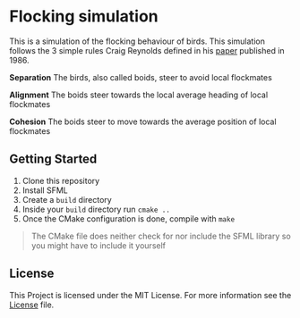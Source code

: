 # Flocking simulation

This is a simulation of the flocking behaviour of birds.
This simulation follows the 3 simple rules Craig Reynolds defined in his [paper](http://www.cs.toronto.edu/~dt/siggraph97-course/cwr87/) published in 1986.

**Separation** The birds, also called boids, steer to avoid local flockmates

**Alignment** The boids steer towards the local average heading of local flockmates

**Cohesion** The boids steer to move towards the average position of local flockmates

## Getting Started

1. Clone this repository
2. Install SFML
3. Create a `build` directory
4. Inside your `build` directory run `cmake ..`
5. Once the CMake configuration is done, compile with `make`

> The CMake file does neither check for nor include the SFML library so you might have to include it yourself

## License

This Project is licensed under the MIT License. For more information see the [License](https://github.com/xenotrix1337/flocking/blob/master/LICENSE) file.
